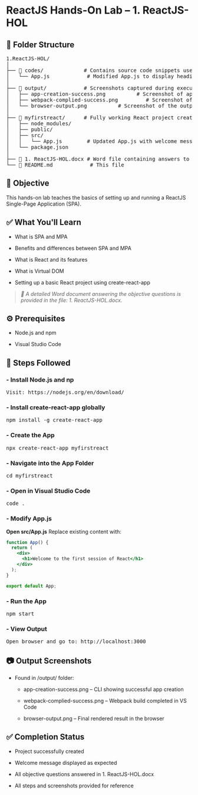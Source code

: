 # ReactJS Hands-On Lab – 1. ReactJS-HOL

## 📁 Folder Structure

<pre>1.ReactJS-HOL/
│
├── 📂 codes/             # Contains source code snippets used in each exercise
│   └── App.js            # Modified App.js to display heading as instructed
│
├── 📂 output/            # Screenshots captured during execution
│   ├── app-creation-success.png          # Screenshot of app creation in CMD
│   ├── webpack-complied-success.png         # Screenshot of Webpack build success in VS Code
│   └── browser-output.png          # Screenshot of the output in browser
│
├── 📂 myfirstreact/      # Fully working React project created during lab
│   ├── node_modules/
│   ├── public/
│   ├── src/
│   │   └── App.js        # Updated App.js with welcome message
│   └── package.json
│
├── 📄 1. ReactJS-HOL.docx # Word file containing answers to objective questions
└── 📄 README.md            # This file</pre>

## 📌 Objective
This hands-on lab teaches the basics of setting up and running a ReactJS Single-Page Application (SPA).

## ✅ What You'll Learn
- What is SPA and MPA

- Benefits and differences between SPA and MPA

- What is React and its features

- What is Virtual DOM

- Setting up a basic React project using create-react-app

>*📝 A detailed Word document answering the objective questions is provided in the file: 1. ReactJS-HOL.docx.*

## ⚙️ Prerequisites
- Node.js and npm

- Visual Studio Code

## 🚀 Steps Followed

### - Install Node.js and np
  <pre>Visit: https://nodejs.org/en/download/</pre>

### - Install create-react-app globally
  <pre>npm install -g create-react-app</pre>

### - Create the App
<pre>npx create-react-app myfirstreact</pre>

### - Navigate into the App Folder
<pre>cd myfirstreact</pre>

### - Open in Visual Studio Code

<pre>code .</pre>

### - Modify App.js

**Open src/App.js** 
Replace existing content with:

```jsx
function App() {
  return (
    <div>
      <h1>Welcome to the first session of React</h1>
    </div>
  );
}

export default App;
```

### - Run the App
<pre>npm start</pre>

### - View Output
<pre>Open browser and go to: http://localhost:3000</pre>

## 📷 Output Screenshots
- Found in /output/ folder:

    - app-creation-success.png – CLI showing successful app creation

    - webpack-complied-success.png – Webpack build completed in VS Code

    - browser-output.png – Final rendered result in the browser

## ✅ Completion Status
- Project successfully created

- Welcome message displayed as expected

- All objective questions answered in 1. ReactJS-HOL.docx

- All steps and screenshots provided for reference

